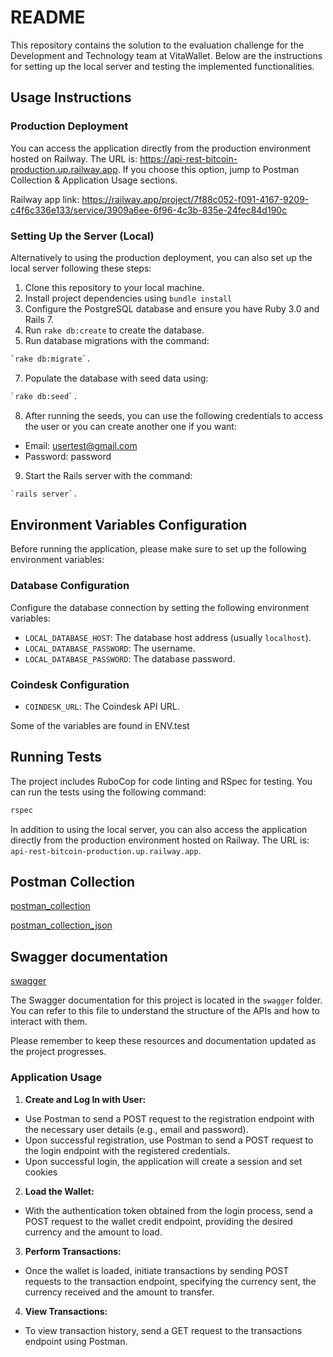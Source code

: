 # README

This repository contains the solution to the evaluation challenge for the Development and Technology team at VitaWallet. Below are the instructions for setting up the local server and testing the implemented functionalities.

## Usage Instructions

### Production Deployment

You can access the application directly from the production environment hosted on Railway. The URL is: https://api-rest-bitcoin-production.up.railway.app. If you choose this option, jump to Postman Collection & Application Usage sections.

Railway app link: https://railway.app/project/7f88c052-f091-4167-9209-c4f6c336e133/service/3909a6ee-6f96-4c3b-835e-24fec84d190c

### Setting Up the Server (Local)

Alternatively to using the production deployment, you can also set up the local server following these steps:

1. Clone this repository to your local machine.
2. Install project dependencies using `bundle install`
4. Configure the PostgreSQL database and ensure you have Ruby 3.0 and Rails 7.
5. Run `rake db:create` to create the database.
6. Run database migrations with the command:
```bash
`rake db:migrate`.
```
7. Populate the database with seed data using:
```bash
`rake db:seed`.
```
8. After running the seeds, you can use the following credentials to access the user or you can create another one if you want:

- Email: usertest@gmail.com
- Password: password

9. Start the Rails server with the command:
```bash
`rails server`.
```

## Environment Variables Configuration

Before running the application, please make sure to set up the following environment variables:

### Database Configuration

Configure the database connection by setting the following environment variables:

- `LOCAL_DATABASE_HOST`: The database host address (usually `localhost`).
- `LOCAL_DATABASE_PASSWORD`: The username.
- `LOCAL_DATABASE_PASSWORD`: The database password.

### Coindesk Configuration

- `COINDESK_URL`: The Coindesk API URL.

Some of the variables are found in ENV.test

## Running Tests

The project includes RuboCop for code linting and RSpec for testing. You can run the tests using the following command:

```bash
rspec
```
In addition to using the local server, you can also access the application directly from the production environment hosted on Railway. The URL is: `api-rest-bitcoin-production.up.railway.app`.

## Postman Collection

[postman_collection](https://www.postman.com/valentinopfarherr/workspace/api-rest-bitcoin/collection/27478968-ac4b94aa-607e-4626-855c-6f4fbcd6141d?action=share&creator=27478968&active-environment=27478968-1d83708c-5ff0-4b92-b485-70d161e408d4)

[postman_collection_json](postman/collection.json)

## Swagger documentation

[swagger](swagger/openapi.yaml)

The Swagger documentation for this project is located in the `swagger` folder. You can refer to this file to understand the structure of the APIs and how to interact with them.

Please remember to keep these resources and documentation updated as the project progresses.

### Application Usage

1. **Create and Log In with User:**
  - Use Postman to send a POST request to the registration endpoint with the necessary user details (e.g., email and password).
  - Upon successful registration, use Postman to send a POST request to the login endpoint with the registered credentials.
  - Upon successful login, the application will create a session and set cookies

2. **Load the Wallet:**
  - With the authentication token obtained from the login process, send a POST request to the wallet credit endpoint, providing the desired currency and the amount to load.


3. **Perform Transactions:**
  - Once the wallet is loaded, initiate transactions by sending POST requests to the transaction endpoint, specifying the currency sent, the currency received and the amount to transfer.

4. **View Transactions:**
  - To view transaction history, send a GET request to the transactions endpoint using Postman.

